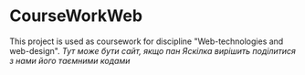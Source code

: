 # CourseWorkWeb
This project is used as coursework for discipline "Web-technologies and web-design".
*Тут може бути сайт, якщо пан Яскілка вирішить поділитися з нами його таємними кодами*
